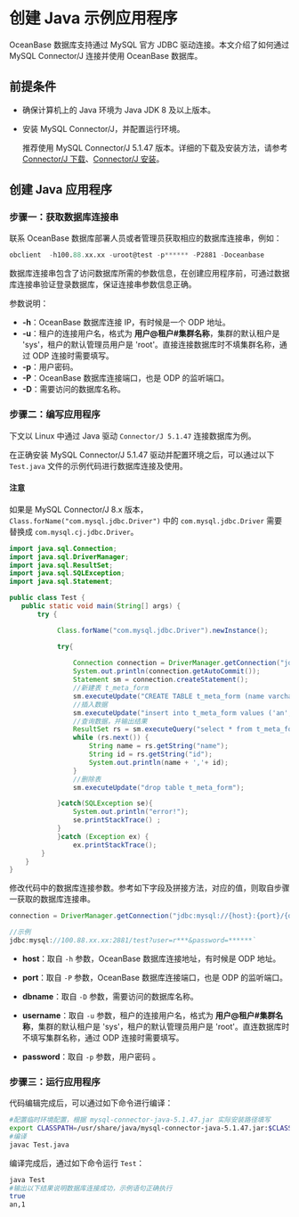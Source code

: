 # 创建 Java 示例应用程序

OceanBase 数据库支持通过 MySQL 官方 JDBC 驱动连接。本文介绍了如何通过 MySQL Connector/J 连接并使用 OceanBase 数据库。

## 前提条件

* 确保计算机上的 Java 环境为 Java JDK 8 及以上版本。

* 安装 MySQL Connector/J，并配置运行环境。

    推荐使用 MySQL Connector/J 5.1.47 版本。详细的下载及安装方法，请参考 [Connector/J 下载](https://downloads.mysql.com/archives/c-j/)、[Connector/J 安装](https://dev.mysql.com/doc/connector-j/8.0/en/connector-j-installing.html)。

## 创建 Java 应用程序

### 步骤一：获取数据库连接串

联系 OceanBase 数据库部署人员或者管理员获取相应的数据库连接串，例如：

```sql
obclient  -h100.88.xx.xx -uroot@test -p****** -P2881 -Doceanbase
```

数据库连接串包含了访问数据库所需的参数信息，在创建应用程序前，可通过数据库连接串验证登录数据库，保证连接串参数信息正确。

参数说明：

* **-h**：OceanBase 数据库连接 IP，有时候是一个 ODP 地址。
* **-u**：租户的连接用户名，格式为 **用户@租户#集群名称**，集群的默认租户是 'sys'，租户的默认管理员用户是 'root'。直接连接数据库时不填集群名称，通过 ODP 连接时需要填写。
* **-p**：用户密码。
* **-P**：OceanBase 数据库连接端口，也是 ODP 的监听端口。
* **-D**：需要访问的数据库名称。

### 步骤二：编写应用程序

下文以 Linux 中通过 Java 驱动 `Connector/J 5.1.47` 连接数据库为例。

在正确安装 MySQL Connector/J 5.1.47 驱动并配置环境之后，可以通过以下 `Test.java` 文件的示例代码进行数据库连接及使用。

  <main id="notice" type='notice'>
    <h4>注意</h4>
    <p>如果是 MySQL Connector/J 8.x 版本，<code>Class.forName(&quot;com.mysql.jdbc.Driver&quot;)</code> 中的 <code>com.mysql.jdbc.Driver</code> 需要替换成 <code>com.mysql.cj.jdbc.Driver</code>。</p>
  </main>

```java
import java.sql.Connection;
import java.sql.DriverManager;
import java.sql.ResultSet;
import java.sql.SQLException;
import java.sql.Statement;

public class Test {
   public static void main(String[] args) {
       try {

            Class.forName("com.mysql.jdbc.Driver").newInstance();

            try{
                
                Connection connection = DriverManager.getConnection("jdbc:mysql://127.0.0.1:2881/test?user=r***&password=");
                System.out.println(connection.getAutoCommit());
                Statement sm = connection.createStatement();
                //新建表 t_meta_form
                sm.executeUpdate("CREATE TABLE t_meta_form (name varchar(36) , id int)");
                //插入数据
                sm.executeUpdate("insert into t_meta_form values ('an','1')");
                //查询数据，并输出结果
                ResultSet rs = sm.executeQuery("select * from t_meta_form");
                while (rs.next()) {
                    String name = rs.getString("name");
                    String id = rs.getString("id");
                    System.out.println(name + ','+ id);
                }
                //删除表
                sm.executeUpdate("drop table t_meta_form");                

            }catch(SQLException se){
                System.out.println("error!");
                se.printStackTrace() ;
            }
            }catch (Exception ex) {
                ex.printStackTrace();
        }
    }
}
```

修改代码中的数据库连接参数。参考如下字段及拼接方法，对应的值，则取自步骤一获取的数据库连接串。

```java
connection = DriverManager.getConnection("jdbc:mysql://{host}:{port}/{dbname}?user={username}&password={******}")

//示例
jdbc:mysql://100.88.xx.xx:2881/test?user=r***&password=******`
```

* **host**：取自 `-h` 参数，OceanBase 数据库连接地址，有时候是 ODP 地址。

* **port**：取自 `-P` 参数，OceanBase 数据库连接端口，也是 ODP 的监听端口。

* **dbname**：取自 `-D` 参数，需要访问的数据库名称。

* **username**：取自 `-u` 参数，租户的连接用户名，格式为 **用户@租户#集群名称**，集群的默认租户是 'sys'，租户的默认管理员用户是 'root'。直连数据库时不填写集群名称，通过 ODP 连接时需要填写。

* **password**：取自 `-p` 参数，用户密码 。

### 步骤三：运行应用程序

代码编辑完成后，可以通过如下命令进行编译：

```bash
#配置临时环境配置，根据 mysql-connector-java-5.1.47.jar 实际安装路径填写
export CLASSPATH=/usr/share/java/mysql-connector-java-5.1.47.jar:$CLASSPATH
#编译
javac Test.java
```

编译完成后，通过如下命令运行 `Test`：

```bash
java Test
#输出以下结果说明数据库连接成功，示例语句正确执行
true
an,1
```
